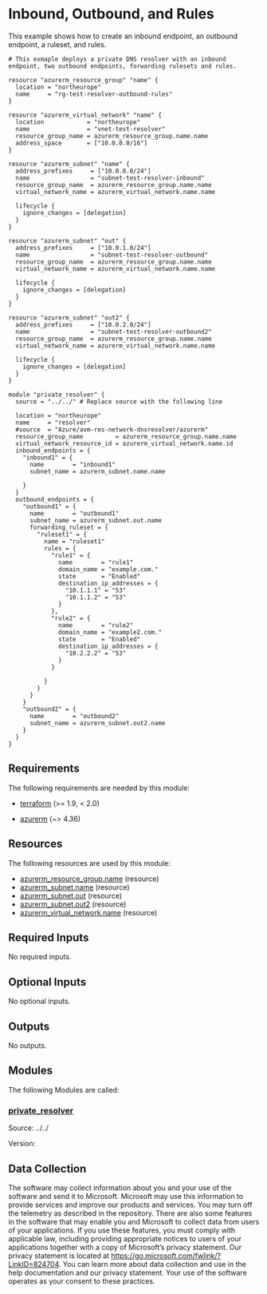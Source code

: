 <!-- BEGIN_TF_DOCS -->
<!-- Code generated by terraform-docs. DO NOT EDIT. -->
# Inbound, Outbound, and Rules

This example shows how to create an inbound endpoint, an outbound endpoint, a ruleset, and rules.

```hcl
# This exmaple deploys a private DNS resolver with an inbound endpoint, two outbound endpoints, forwarding rulesets and rules.

resource "azurerm_resource_group" "name" {
  location = "northeurope"
  name     = "rg-test-resolver-outbound-rules"
}

resource "azurerm_virtual_network" "name" {
  location            = "northeurope"
  name                = "vnet-test-resolver"
  resource_group_name = azurerm_resource_group.name.name
  address_space       = ["10.0.0.0/16"]
}

resource "azurerm_subnet" "name" {
  address_prefixes     = ["10.0.0.0/24"]
  name                 = "subnet-test-resolver-inbound"
  resource_group_name  = azurerm_resource_group.name.name
  virtual_network_name = azurerm_virtual_network.name.name

  lifecycle {
    ignore_changes = [delegation]
  }
}

resource "azurerm_subnet" "out" {
  address_prefixes     = ["10.0.1.0/24"]
  name                 = "subnet-test-resolver-outbound"
  resource_group_name  = azurerm_resource_group.name.name
  virtual_network_name = azurerm_virtual_network.name.name

  lifecycle {
    ignore_changes = [delegation]
  }
}

resource "azurerm_subnet" "out2" {
  address_prefixes     = ["10.0.2.0/24"]
  name                 = "subnet-test-resolver-outbound2"
  resource_group_name  = azurerm_resource_group.name.name
  virtual_network_name = azurerm_virtual_network.name.name

  lifecycle {
    ignore_changes = [delegation]
  }
}

module "private_resolver" {
  source = "../../" # Replace source with the following line

  location = "northeurope"
  name     = "resolver"
  #source  = "Azure/avm-res-network-dnsresolver/azurerm"
  resource_group_name         = azurerm_resource_group.name.name
  virtual_network_resource_id = azurerm_virtual_network.name.id
  inbound_endpoints = {
    "inbound1" = {
      name        = "inbound1"
      subnet_name = azurerm_subnet.name.name

    }
  }
  outbound_endpoints = {
    "outbound1" = {
      name        = "outbound1"
      subnet_name = azurerm_subnet.out.name
      forwarding_ruleset = {
        "ruleset1" = {
          name = "ruleset1"
          rules = {
            "rule1" = {
              name        = "rule1"
              domain_name = "example.com."
              state       = "Enabled"
              destination_ip_addresses = {
                "10.1.1.1" = "53"
                "10.1.1.2" = "53"
              }
            },
            "rule2" = {
              name        = "rule2"
              domain_name = "example2.com."
              state       = "Enabled"
              destination_ip_addresses = {
                "10.2.2.2" = "53"
              }
            }

          }
        }
      }
    }
    "outbound2" = {
      name        = "outbound2"
      subnet_name = azurerm_subnet.out2.name
    }
  }
}
```

<!-- markdownlint-disable MD033 -->
## Requirements

The following requirements are needed by this module:

- <a name="requirement_terraform"></a> [terraform](#requirement\_terraform) (>= 1.9, < 2.0)

- <a name="requirement_azurerm"></a> [azurerm](#requirement\_azurerm) (~> 4.36)

## Resources

The following resources are used by this module:

- [azurerm_resource_group.name](https://registry.terraform.io/providers/hashicorp/azurerm/latest/docs/resources/resource_group) (resource)
- [azurerm_subnet.name](https://registry.terraform.io/providers/hashicorp/azurerm/latest/docs/resources/subnet) (resource)
- [azurerm_subnet.out](https://registry.terraform.io/providers/hashicorp/azurerm/latest/docs/resources/subnet) (resource)
- [azurerm_subnet.out2](https://registry.terraform.io/providers/hashicorp/azurerm/latest/docs/resources/subnet) (resource)
- [azurerm_virtual_network.name](https://registry.terraform.io/providers/hashicorp/azurerm/latest/docs/resources/virtual_network) (resource)

<!-- markdownlint-disable MD013 -->
## Required Inputs

No required inputs.

## Optional Inputs

No optional inputs.

## Outputs

No outputs.

## Modules

The following Modules are called:

### <a name="module_private_resolver"></a> [private\_resolver](#module\_private\_resolver)

Source: ../../

Version:

<!-- markdownlint-disable-next-line MD041 -->
## Data Collection

The software may collect information about you and your use of the software and send it to Microsoft. Microsoft may use this information to provide services and improve our products and services. You may turn off the telemetry as described in the repository. There are also some features in the software that may enable you and Microsoft to collect data from users of your applications. If you use these features, you must comply with applicable law, including providing appropriate notices to users of your applications together with a copy of Microsoft’s privacy statement. Our privacy statement is located at <https://go.microsoft.com/fwlink/?LinkID=824704>. You can learn more about data collection and use in the help documentation and our privacy statement. Your use of the software operates as your consent to these practices.
<!-- END_TF_DOCS -->